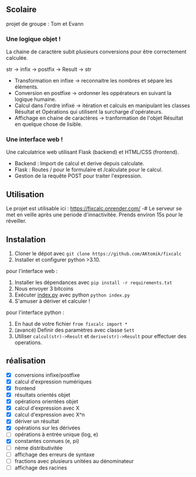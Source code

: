 ## Scolaire
projet de groupe : Tom et Evann
### Une logique objet !
La chaine de caractère subit plusieurs conversions pour être correctement calculée.

str → infix → postfix → Result → str
- Transformation en infixe → reconnaitre les nombres et sépare les éléments.
- Conversion en postfixe → ordonner les oppérateurs en suivant la logique humaine.
- Calcul dans l'ordre infixé → itération et calculs en manipulant les classes Résultat et Opérations qui utilisent la surcharge d'opérateurs.
- Affichage en chaine de caractères → tranformation de l'objet Résultat en quelque chose de lisible.
### Une interface web !
Une calculatrice web utilisant Flask (backend) et HTML/CSS (frontend).
- Backend : Import de calcul et derive depuis calculate.
- Flask : Routes / pour le formulaire et /calculate pour le calcul.
- Gestion de la requête POST pour traiter l'expression.

## Utilisation
Le projet est utilisable ici : https://fixcalc.onrender.com/
-# Le serveur se met en veille après une periode d'innactivitée. Prends environ 15s pour le réveiller.

## Instalation
1) Cloner le dépot avec `git clone https://github.com/AKtomik/fixcalc`
2) Installer et configurer python >3.10.

pour l'interface web :

1) Installer les dépendances avec `pip install -r requirements.txt`
2) Nous envoyer 3 bitcoins
3) Exécuter [index.py](./index.py) avec python `python index.py`
4) S'amuser à dériver et calculer !
  
pour l'interface python :

1) En haut de votre fichier `from fixcalc import *`
2) (avancé) Definir des paramètres avec classe `Sett`
3) Utiliser `calcul(str)->Result` et `derive(str)->Result` pour effectuer des operations.

## réalisation
- [x] conversions infixe/postfixe
- [x] calcul d'expression numériques
- [x] frontend
- [x] résultats orientés objet
- [x] opérations orientées objet
- [x] calcul d'expression avec X
- [x] calcul d'expression avec X^n
- [x] dériver un résultat
- [x] opérations sur les dérivées
- [ ] opérations à entrée unique (log, e)
- [x] constantes connues (e, pi)
- [ ] nème distributivitée
- [ ] affichage des erreurs de syntaxe
- [ ] fractions avec plusieurs unitées au dénominateur
- [ ] affichage des racines
